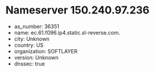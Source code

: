 # Nameserver 150.240.97.236

* as_number: 36351
* name: ec.61.f096.ip4.static.sl-reverse.com.
* city: Unknown
* country: US
* organization: SOFTLAYER
* version: Unknown
* dnssec: true
